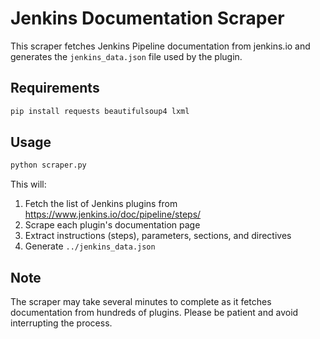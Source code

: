 # Jenkins Documentation Scraper

This scraper fetches Jenkins Pipeline documentation from jenkins.io and generates the `jenkins_data.json` file used by the plugin.

## Requirements

```bash
pip install requests beautifulsoup4 lxml
```

## Usage

```bash
python scraper.py
```

This will:
1. Fetch the list of Jenkins plugins from https://www.jenkins.io/doc/pipeline/steps/
2. Scrape each plugin's documentation page
3. Extract instructions (steps), parameters, sections, and directives
4. Generate `../jenkins_data.json`

## Note

The scraper may take several minutes to complete as it fetches documentation from hundreds of plugins. Please be patient and avoid interrupting the process.
